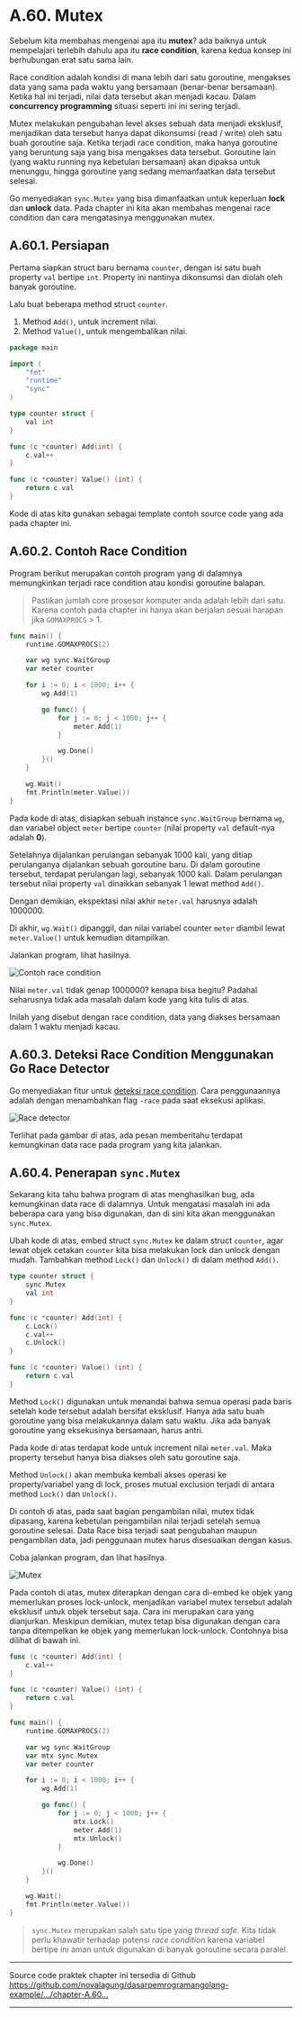 # A.60. Mutex

Sebelum kita membahas mengenai apa itu **mutex**? ada baiknya untuk mempelajari terlebih dahulu apa itu **race condition**, karena kedua konsep ini berhubungan erat satu sama lain.

Race condition adalah kondisi di mana lebih dari satu goroutine, mengakses data yang sama pada waktu yang bersamaan (benar-benar bersamaan). Ketika hal ini terjadi, nilai data tersebut akan menjadi kacau. Dalam **concurrency programming** situasi seperti ini ini sering terjadi.

Mutex melakukan pengubahan level akses sebuah data menjadi eksklusif, menjadikan data tersebut hanya dapat dikonsumsi (read / write) oleh satu buah goroutine saja. Ketika terjadi race condition, maka hanya goroutine yang beruntung saja yang bisa mengakses data tersebut. Goroutine lain (yang waktu running nya kebetulan bersamaan) akan dipaksa untuk menunggu, hingga goroutine yang sedang memanfaatkan data tersebut selesai.

Go menyediakan `sync.Mutex` yang bisa dimanfaatkan untuk keperluan **lock** dan **unlock** data. Pada chapter ini kita akan membahas mengenai race condition dan cara mengatasinya menggunakan mutex.

## A.60.1. Persiapan

Pertama siapkan struct baru bernama `counter`, dengan isi satu buah property `val` bertipe `int`. Property ini nantinya dikonsumsi dan diolah oleh banyak goroutine.

Lalu buat beberapa method struct `counter`.

 1. Method `Add()`, untuk increment nilai.
 2. Method `Value()`, untuk mengembalikan nilai.

```go
package main

import (
    "fmt"
    "runtime"
    "sync"
)

type counter struct {
    val int
}

func (c *counter) Add(int) {
    c.val++
}

func (c *counter) Value() (int) {
    return c.val
}
```

Kode di atas kita gunakan sebagai template contoh source code yang ada pada chapter ini.

## A.60.2. Contoh Race Condition

Program berikut merupakan contoh program yang di dalamnya memungkinkan terjadi race condition atau kondisi goroutine balapan.

> Pastikan jumlah core prosesor komputer anda adalah lebih dari satu. Karena contoh pada chapter ini hanya akan berjalan sesuai harapan jika `GOMAXPROCS` > 1.

```go
func main() {
    runtime.GOMAXPROCS(2)

    var wg sync.WaitGroup
    var meter counter

    for i := 0; i < 1000; i++ {
        wg.Add(1)

        go func() {
            for j := 0; j < 1000; j++ {
                meter.Add(1)
            }

            wg.Done()
        }()
    }

    wg.Wait()
    fmt.Println(meter.Value())
}
```

Pada kode di atas, disiapkan sebuah instance `sync.WaitGroup` bernama `wg`, dan variabel object `meter` bertipe `counter` (nilai property `val` default-nya adalah **0**).

Setelahnya dijalankan perulangan sebanyak 1000 kali, yang ditiap perulanganya dijalankan sebuah goroutine baru. Di dalam goroutine tersebut, terdapat perulangan lagi, sebanyak 1000 kali. Dalam perulangan tersebut nilai property `val` dinaikkan sebanyak 1 lewat method `Add()`.

Dengan demikian, ekspektasi nilai akhir `meter.val` harusnya adalah 1000000.

Di akhir, `wg.Wait()` dipanggil, dan nilai variabel counter `meter` diambil lewat `meter.Value()` untuk kemudian ditampilkan.

Jalankan program, lihat hasilnya.

![Contoh race condition](images/A_mutex_1_race_condition.png)

Nilai `meter.val` tidak genap 1000000? kenapa bisa begitu? Padahal seharusnya tidak ada masalah dalam kode yang kita tulis di atas.

Inilah yang disebut dengan race condition, data yang diakses bersamaan dalam 1 waktu menjadi kacau.

## A.60.3. Deteksi Race Condition Menggunakan Go Race Detector

Go menyediakan fitur untuk [deteksi race condition](http://blog.golang.org/race-detector). Cara penggunaannya adalah dengan menambahkan flag `-race` pada saat eksekusi aplikasi.

![Race detector](images/A_mutex_2_race_detector.png)

Terlihat pada gambar di atas, ada pesan memberitahu terdapat kemungkinan data race pada program yang kita jalankan.

## A.60.4. Penerapan `sync.Mutex`

Sekarang kita tahu bahwa program di atas menghasilkan bug, ada kemungkinan data race di dalamnya. Untuk mengatasi masalah ini ada beberapa cara yang bisa digunakan, dan di sini kita akan menggunakan `sync.Mutex`.

Ubah kode di atas, embed struct `sync.Mutex` ke dalam struct `counter`, agar lewat objek cetakan `counter` kita bisa melakukan lock dan unlock dengan mudah. Tambahkan method `Lock()` dan `Unlock()` di dalam method `Add()`.

```go
type counter struct {
	sync.Mutex
	val int
}

func (c *counter) Add(int) {
	c.Lock()
	c.val++
	c.Unlock()
}

func (c *counter) Value() (int) {
	return c.val
}
```

Method `Lock()` digunakan untuk menandai bahwa semua operasi pada baris setelah kode tersebut adalah bersifat eksklusif. Hanya ada satu buah goroutine yang bisa melakukannya dalam satu waktu. Jika ada banyak goroutine yang eksekusinya bersamaan, harus antri.

Pada kode di atas terdapat kode untuk increment nilai `meter.val`. Maka property tersebut hanya bisa diakses oleh satu goroutine saja.

Method `Unlock()` akan membuka kembali akses operasi ke property/variabel yang di lock, proses mutual exclusion terjadi di antara method `Lock()` dan `Unlock()`.

Di contoh di atas, pada saat bagian pengambilan nilai, mutex tidak dipasang, karena kebetulan pengambilan nilai terjadi setelah semua goroutine selesai. Data Race bisa terjadi saat pengubahan maupun pengambilan data, jadi penggunaan mutex harus disesuaikan dengan kasus.

Coba jalankan program, dan lihat hasilnya.

![Mutex](images/A_mutex_3_mutex.png)

Pada contoh di atas, mutex diterapkan dengan cara di-embed ke objek yang memerlukan proses lock-unlock, menjadikan variabel mutex tersebut adalah eksklusif untuk objek tersebut saja. Cara ini merupakan cara yang dianjurkan. Meskipun demikian, mutex tetap bisa digunakan dengan cara tanpa ditempelkan ke objek yang memerlukan lock-unlock. Contohnya bisa dilihat di bawah ini.

```go
func (c *counter) Add(int) {
	c.val++
}

func (c *counter) Value() (int) {
	return c.val
}

func main() {
	runtime.GOMAXPROCS(2)

	var wg sync.WaitGroup
	var mtx sync.Mutex
	var meter counter

	for i := 0; i < 1000; i++ {
		wg.Add(1)

		go func() {
			for j := 0; j < 1000; j++ {
				mtx.Lock()
				meter.Add(1)
				mtx.Unlock()
			}

			wg.Done()
		}()
	}

	wg.Wait()
	fmt.Println(meter.Value())
}
```

> `sync.Mutex` merupakan salah satu tipe yang *thread safe*. Kita tidak perlu khawatir terhadap potensi *race condition* karena variabel bertipe ini aman untuk digunakan di banyak goroutine secara paralel.

---

<div class="source-code-link">
    <div class="source-code-link-message">Source code praktek chapter ini tersedia di Github</div>
    <a href="https://github.com/novalagung/dasarpemrogramangolang-example/tree/master/chapter-A.60-mutex">https://github.com/novalagung/dasarpemrogramangolang-example/.../chapter-A.60...</a>
</div>

---


